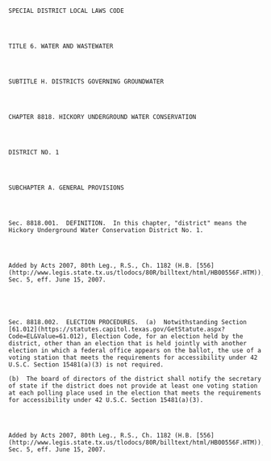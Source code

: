 ﻿
    
    
    	
    					
    
    
    SPECIAL DISTRICT LOCAL LAWS CODE
    
      
    
    
    TITLE 6. WATER AND WASTEWATER
    
      
    
    
    SUBTITLE H. DISTRICTS GOVERNING GROUNDWATER
    
      
    
    
    CHAPTER 8818. HICKORY UNDERGROUND WATER CONSERVATION
    
      
    
    
    DISTRICT NO. 1
    
      
    
    
    SUBCHAPTER A. GENERAL PROVISIONS
    
      
    
    
    Sec. 8818.001.  DEFINITION.  In this chapter, "district" means the Hickory Underground Water Conservation District No. 1.
    
    
    
    
    Added by Acts 2007, 80th Leg., R.S., Ch. 1182 (H.B. [556](http://www.legis.state.tx.us/tlodocs/80R/billtext/html/HB00556F.HTM)), Sec. 5, eff. June 15, 2007.
    
    
    
    
    
    Sec. 8818.002.  ELECTION PROCEDURES.  (a)  Notwithstanding Section [61.012](https://statutes.capitol.texas.gov/GetStatute.aspx?Code=EL&Value=61.012), Election Code, for an election held by the district, other than an election that is held jointly with another election in which a federal office appears on the ballot, the use of a voting station that meets the requirements for accessibility under 42 U.S.C. Section 15481(a)(3) is not required.
    
    (b)  The board of directors of the district shall notify the secretary of state if the district does not provide at least one voting station at each polling place used in the election that meets the requirements for accessibility under 42 U.S.C. Section 15481(a)(3).
    
    
    
    
    Added by Acts 2007, 80th Leg., R.S., Ch. 1182 (H.B. [556](http://www.legis.state.tx.us/tlodocs/80R/billtext/html/HB00556F.HTM)), Sec. 5, eff. June 15, 2007.
    
    
    
    
    				
